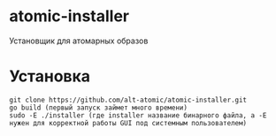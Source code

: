# atomic-installer
Установщик для атомарных образов

# Установка

```
git clone https://github.com/alt-atomic/atomic-installer.git
go build (первый запуск займет много времени)
sudo -E ./installer (где installer название бинарного файла, а -E нужен для корректной работы GUI под системным пользователем)
```